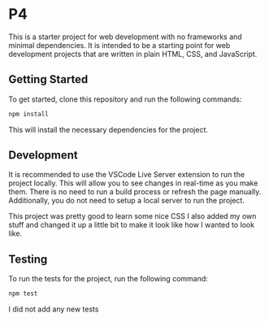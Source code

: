 # P4

This is a starter project for web development with no frameworks and minimal
dependencies. It is intended to be a starting point for web development projects
that are written in plain HTML, CSS, and JavaScript.

## Getting Started

To get started, clone this repository and run the following commands:

```bash
npm install
```
This will install the necessary dependencies for the project.

## Development

It is recommended to use the VSCode Live Server extension to run the project
locally. This will allow you to see changes in real-time as you make them. There
is no need to run a build process or refresh the page manually. Additionally,
you do not need to setup a local server to run the project.

This project was pretty good to learn some nice CSS I also added my own stuff and changed it up a little bit to make it look like how I wanted to look like.

## Testing

To run the tests for the project, run the following command:

```bash
npm test
```

I did not add any new tests
